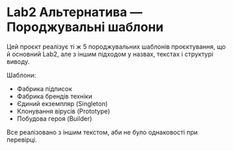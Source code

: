 # Lab2 Альтернатива — Породжувальні шаблони

Цей проєкт реалізує ті ж 5 породжувальних шаблонів проєктування, що й основний Lab2, але з іншим підходом у назвах, текстах і структурі виводу.

Шаблони:
- Фабрика підписок
- Фабрика брендів техніки
- Єдиний екземпляр (Singleton)
- Клонування вірусів (Prototype)
- Побудова героя (Builder)

Все реалізовано з іншим текстом, аби не було однаковості при перевірці.
